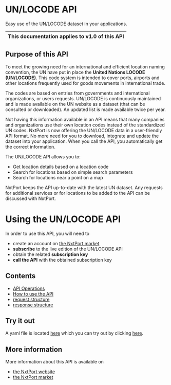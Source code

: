 # UN/LOCODE API

Easy use of the UN/LOCODE dataset in your applications.

| This documentation applies to v1.0 of this API | 
| -------- |


## Purpose of this API

To meet the growing need for an international and efficient location naming convention, the UN have put in place the **United Nations LOCODE (UN/LOCODE)**. This code system is intended to cover ports, airports and other locations frequently used for goods movements in international trade.

The codes are based on entries from governments and international organizations, or users requests. UN/LOCODE is continuously maintained and is made available on the UN website as a dataset (that can be consulted or downloaded). An updated list is made available twice per year.

Not having this information available in an API means that many companies and organizations use their own location codes instead of the standardized UN codes. NxtPort is now offering the UN/LOCODE data in a user-friendly API format. No more need for you to download, integrate and update the dataset into your application. When you call the API, you automatically get the correct information.

The UN/LOCODE API allows you to:

* Get location details based on a location code
* Search for locations based on simple search parameters
* Search for locations near a point on a map

NxtPort keeps the API up-to-date with the latest UN dataset. Any requests for additional services or for locations to be added to the API can be discussed with NxtPort. 

# Using the UN/LOCODE API

In order to use this API, you will need to 

* create an account on [the NxtPort market](https://market.nxtport.eu)
* **subscribe** to the live edition of the UN/LOCODE API 
* obtain the related **subscription key**
* **call the API** with the obtained subscription key

## Contents
* [API Operations](./operations.md)
* [How to use the API](./howtousetheapi.md)
* [request structure](./requests.md)
* [response structure](./responses.md)

## Try it out

A yaml file is located [here](https://nxtport.github.io/api/unlocode.yaml) which you can try out by clicking [here](https://nxtport.github.io/?api=unlocode).

## More information

More information about this API is available on

* [the NxtPort website](https://www.nxtport.eu)
* [the NxtPort market](https://market.nxtport.eu) 